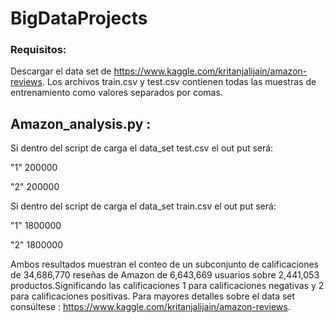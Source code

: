 # BigDataProjects
### Requisitos:
Descargar el data set de https://www.kaggle.com/kritanjalijain/amazon-reviews. Los archivos train.csv y test.csv contienen todas las muestras de entrenamiento como valores separados por comas.

## Amazon_analysis.py :

Si dentro del script de carga el data_set test.csv el out put será:

"1" 200000

"2" 200000

Si dentro del script de carga el data_set train.csv el out put será:

"1" 1800000

"2" 1800000

Ambos resultados muestran el conteo de un subconjunto de calificaciones de 34,686,770 reseñas de Amazon de 6,643,669 usuarios sobre 2,441,053 productos.Significando las calificaciones 1 para calificaciones negativas y 2 para calificaciones positivas. Para mayores detalles sobre el data set consúltese : https://www.kaggle.com/kritanjalijain/amazon-reviews.
